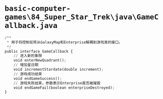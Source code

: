 # `basic-computer-games\84_Super_Star_Trek\java\GameCallback.java`

```py
/**
 * 用于将控制反转从GalaxyMap和Enterprise解耦到游戏类的接口。
 */
public interface GameCallback {
    // 进入新的象限
    void enterNewQuadrant();
    // 增加星日期
    void incrementStardate(double increment);
    // 游戏成功结束
    void endGameSuccess();
    // 游戏失败结束，参数表示Enterprise是否被摧毁
    void endGameFail(boolean enterpriseDestroyed);
}
```